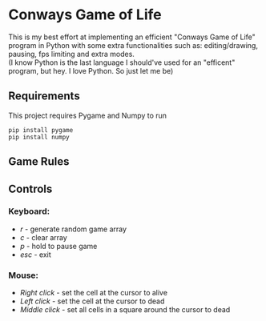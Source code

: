 # Conways Game of Life
This is my best effort at implementing an efficient "Conways Game of Life" program in Python with some extra functionalities such as: editing/drawing, pausing, fps limiting and extra modes.\
(I know Python is the last language I should've used for an "efficent" program, but hey. I love Python. So just let me be)

## Requirements
This project requires Pygame and Numpy to run
```
pip install pygame
pip install numpy
```

## Game Rules


## Controls
### Keyboard:
 - *r* - generate random game array
 - *c* - clear array
 - *p* - hold to pause game
 - *esc* - exit
### Mouse:
 - *Right click* - set the cell at the cursor to alive
 - *Left click* - set the cell at the cursor to dead
 - *Middle click* - set all cells in a square around the cursor to dead